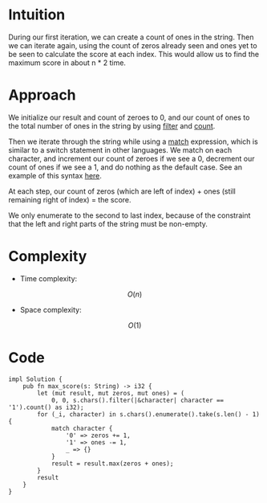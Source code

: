 # Intuition
<!-- Describe your first thoughts on how to solve this problem. -->
During our first iteration, we can create a count of ones in the string. Then we can iterate again, using the count of zeros already seen and ones yet to be seen to calculate the score at each index. This would allow us to find the maximum score in about n * 2 time.

# Approach
<!-- Describe your approach to solving the problem. -->
We initialize our result and count of zeroes to 0, and our count of ones to the total number of ones in the string by using [filter](https://doc.rust-lang.org/std/iter/struct.Filter.html) and [count](https://doc.rust-lang.org/std/iter/trait.Iterator.html#method.count).

Then we iterate through the string while using a [match](https://doc.rust-lang.org/reference/expressions/match-expr.html) expression, which is similar to a switch statement in other languages. We match on each character, and increment our count of zeroes if we see a 0, decrement our count of ones if we see a 1, and do nothing as the default case. See an example of this syntax [here](https://doc.rust-lang.org/rust-by-example/flow_control/match.html).

At each step, our count of zeros (which are left of index) + ones (still remaining right of index) = the score.

We only enumerate to the second to last index, because of the constraint that the left and right parts of the string must be non-empty.

# Complexity
- Time complexity:
<!-- Add your time complexity here, e.g. $$O(n)$$ -->
$$O(n)$$

- Space complexity:
<!-- Add your space complexity here, e.g. $$O(n)$$ -->
$$O(1)$$

# Code
```
impl Solution {
    pub fn max_score(s: String) -> i32 {
        let (mut result, mut zeros, mut ones) = (
            0, 0, s.chars().filter(|&character| character == '1').count() as i32);
        for (_i, character) in s.chars().enumerate().take(s.len() - 1) {
            match character {
                '0' => zeros += 1,
                '1' => ones -= 1,
                _ => {}
            }
            result = result.max(zeros + ones);
        }
        result
    }
}
```